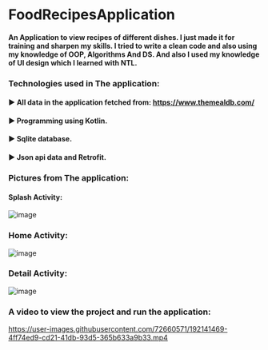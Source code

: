 # FoodRecipesApplication
#### An Application to view recipes of different dishes. I just made it for training and sharpen my skills. I tried to write a clean code and also using my knowledge of OOP, Algorithms And DS. And also I used my knowledge of UI design which I learned with NTL.


### Technologies used in The application:
  #### ▶ All data in the application fetched from: https://www.themealdb.com/
  #### ▶ Programming using Kotlin.
  #### ▶ Sqlite database.
  #### ▶ Json api data and Retrofit.

### Pictures from The application:
#### Splash Activity:
![image](https://user-images.githubusercontent.com/72660571/192141332-b51a013e-8867-4e4d-accf-e9df5578aa0e.png)

### Home Activity:
![image](https://user-images.githubusercontent.com/72660571/192141352-407e3667-4ed2-47db-9068-106714ab1100.png)

### Detail Activity:
![image](https://user-images.githubusercontent.com/72660571/192141368-0a02fcd5-6c4c-4d5c-8cf7-c48985adf846.png)

### A video to view the project and run the application:
https://user-images.githubusercontent.com/72660571/192141469-4ff74ed9-cd21-41db-93d5-365b633a9b33.mp4


